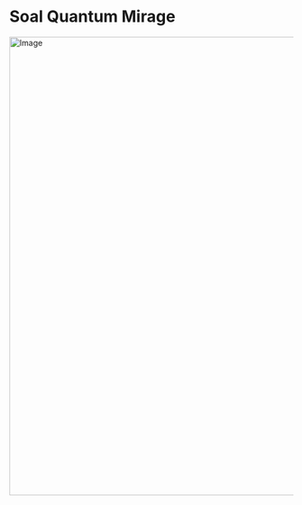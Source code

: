# Soal Quantum Mirage
<img width="892" height="812" alt="Image" src="https://github.com/user-attachments/assets/1b960bd1-c24d-4c3c-af29-c52501beec91" />